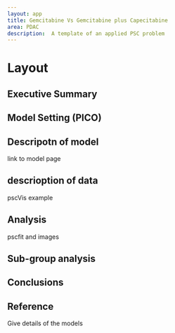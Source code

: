 ```yaml
---
layout: app
title: Gemcitabine Vs Gemcitabine plus Capecitabine
area: PDAC
description:  A template of an applied PSC problem
---
```


# Layout


## Executive Summary

## Model Setting (PICO)

## Descripotn of model

link to model page

## descrioption of data

pscVis example

## Analysis

pscfit and images

## Sub-group analysis


## Conclusions


## Reference

Give details of the models




